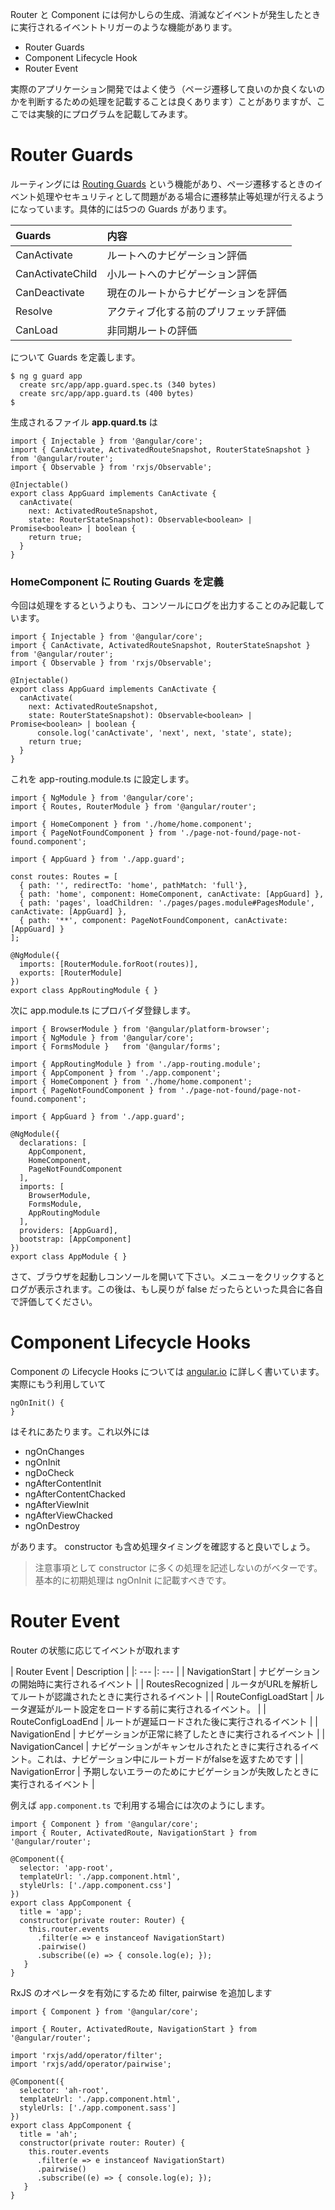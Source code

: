 Router と Component には何かしらの生成、消滅などイベントが発生したときに実行されるイベントトリガーのような機能があります。

* Router Guards
* Component Lifecycle Hook
* Router Event

実際のアプリケーション開発ではよく使う（ページ遷移して良いのか良くないのかを判断するための処理を記載することは良くあります）ことがありますが、ここでは実験的にプログラムを記載してみます。

# Router Guards

ルーティングには [Routing Guards](https://angular.io/docs/ts/latest/guide/router.html) という機能があり、ページ遷移するときのイベント処理やセキュリティとして問題がある場合に遷移禁止等処理が行えるようになっています。具体的には5つの Guards があります。

| Guards | **内容** |
| :--- | :--- |
| CanActivate | ルートへのナビゲーション評価 |
| CanActivateChild | 小ルートへのナビゲーション評価 |
| CanDeactivate | 現在のルートからナビゲーションを評価 |
| Resolve | アクティブ化する前のプリフェッチ評価 |
| CanLoad | 非同期ルートの評価 |

について Guards を定義します。

```
$ ng g guard app
  create src/app/app.guard.spec.ts (340 bytes)
  create src/app/app.guard.ts (400 bytes)
$ 
```

生成されるファイル __app.quard.ts__ は

```
import { Injectable } from '@angular/core';
import { CanActivate, ActivatedRouteSnapshot, RouterStateSnapshot } from '@angular/router';
import { Observable } from 'rxjs/Observable';

@Injectable()
export class AppGuard implements CanActivate {
  canActivate(
    next: ActivatedRouteSnapshot,
    state: RouterStateSnapshot): Observable<boolean> | Promise<boolean> | boolean {
    return true;
  }
}
```

### HomeComponent に Routing Guards を定義

今回は処理をするというよりも、コンソールにログを出力することのみ記載しています。

```
import { Injectable } from '@angular/core';
import { CanActivate, ActivatedRouteSnapshot, RouterStateSnapshot } from '@angular/router';
import { Observable } from 'rxjs/Observable';

@Injectable()
export class AppGuard implements CanActivate {
  canActivate(
    next: ActivatedRouteSnapshot,
    state: RouterStateSnapshot): Observable<boolean> | Promise<boolean> | boolean {
      console.log('canActivate', 'next', next, 'state', state);
    return true;
  }
}
```

これを app-routing.module.ts に設定します。

```
import { NgModule } from '@angular/core';
import { Routes, RouterModule } from '@angular/router';

import { HomeComponent } from './home/home.component';
import { PageNotFoundComponent } from './page-not-found/page-not-found.component';

import { AppGuard } from './app.guard';

const routes: Routes = [
  { path: '', redirectTo: 'home', pathMatch: 'full'},
  { path: 'home', component: HomeComponent, canActivate: [AppGuard] },
  { path: 'pages', loadChildren: './pages/pages.module#PagesModule', canActivate: [AppGuard] },
  { path: '**', component: PageNotFoundComponent, canActivate: [AppGuard] }
];

@NgModule({
  imports: [RouterModule.forRoot(routes)],
  exports: [RouterModule]
})
export class AppRoutingModule { }
```

次に app.module.ts にプロバイダ登録します。

```
import { BrowserModule } from '@angular/platform-browser';
import { NgModule } from '@angular/core';
import { FormsModule }   from '@angular/forms';

import { AppRoutingModule } from './app-routing.module';
import { AppComponent } from './app.component';
import { HomeComponent } from './home/home.component';
import { PageNotFoundComponent } from './page-not-found/page-not-found.component';

import { AppGuard } from './app.guard';

@NgModule({
  declarations: [
    AppComponent,
    HomeComponent,
    PageNotFoundComponent
  ],
  imports: [
    BrowserModule,
    FormsModule,
    AppRoutingModule
  ],
  providers: [AppGuard],
  bootstrap: [AppComponent]
})
export class AppModule { }
```

さて、ブラウザを起動しコンソールを開いて下さい。メニューをクリックするとログが表示されます。この後は、もし戻りが false だったらといった具合に各自で評価してください。

# Component Lifecycle Hooks

Component の Lifecycle Hooks については  [angular.io](https://angular.io/docs/ts/latest/guide/lifecycle-hooks.html) に詳しく書いています。実際にもう利用していて

```
ngOnInit() {
}
```

はそれにあたります。これ以外には

* ngOnChanges
* ngOnInit
* ngDoCheck
* ngAfterContentInit
* ngAfterContentChacked
* ngAfterViewInit
* ngAfterViewChacked
* ngOnDestroy

があります。 constructor も含め処理タイミングを確認すると良いでしょう。

> 注意事項として constructor に多くの処理を記述しないのがベターです。基本的に初期処理は ngOnInit に記載すべきです。

# Router Event

Router の状態に応じてイベントが取れます

| Router Event | Description |
|: --- |: --- |
| NavigationStart	| ナビゲーションの開始時に実行されるイベント |
| RoutesRecognized | ルータがURLを解析してルートが認識されたときに実行されるイベント |
| RouteConfigLoadStart | ルータ遅延がルート設定をロードする前に実行されるイベント。 |
| RouteConfigLoadEnd | ルートが遅延ロードされた後に実行されるイベント |
| NavigationEnd	| ナビゲーションが正常に終了したときに実行されるイベント |
| NavigationCancel | ナビゲーションがキャンセルされたときに実行されるイベント。これは、ナビゲーション中にルートガードがfalseを返すためです |
| NavigationError	| 予期しないエラーのためにナビゲーションが失敗したときに実行されるイベント |

例えば `app.component.ts` で利用する場合には次のようにします。

```
import { Component } from '@angular/core';
import { Router, ActivatedRoute, NavigationStart } from '@angular/router';

@Component({
  selector: 'app-root',
  templateUrl: './app.component.html',
  styleUrls: ['./app.component.css']
})
export class AppComponent {
  title = 'app';
  constructor(private router: Router) {
    this.router.events
      .filter(e => e instanceof NavigationStart)     
      .pairwise()
      .subscribe((e) => { console.log(e); }); 
   }
}
```

RxJS のオペレータを有効にするため filter, pairwise を追加します

```
import { Component } from '@angular/core';

import { Router, ActivatedRoute, NavigationStart } from '@angular/router';

import 'rxjs/add/operator/filter';
import 'rxjs/add/operator/pairwise';

@Component({
  selector: 'ah-root',
  templateUrl: './app.component.html',
  styleUrls: ['./app.component.sass']
})
export class AppComponent {
  title = 'ah';
  constructor(private router: Router) {
    this.router.events
      .filter(e => e instanceof NavigationStart)     
      .pairwise()
      .subscribe((e) => { console.log(e); }); 
   }
}
```
